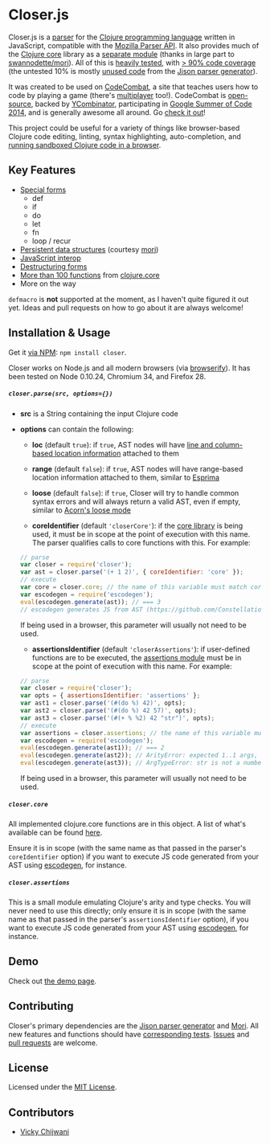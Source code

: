 Closer.js
=========

Closer.js is a [parser](src/grammar.y) for the [Clojure programming language](http://clojure.org/) written in JavaScript, compatible with the [Mozilla Parser API](https://developer.mozilla.org/en-US/docs/SpiderMonkey/Parser_API). It also provides much of the [Clojure core](http://clojuredocs.org/quickref/clojure%20core) library as a [separate module](src/closer-core.coffee) (thanks in large part to [swannodette/mori](http://swannodette.github.io/mori/)). All of this is [heavily tested](http://vickychijwani.github.io/closer.js/spec_runner.html), with [> 90% code coverage](http://vickychijwani.github.io/closer.js/coverage/src/index.html) (the untested 10% is mostly [unused code](http://vickychijwani.github.io/closer.js/coverage/src/parser.js.html) from the [Jison parser generator](http://zaach.github.io/jison/)).

It was created to be used on [CodeCombat](http://codecombat.com), a site that teaches users how to code by playing a game (there's [multiplayer](http://blog.codecombat.com/multiplayer-programming-tournament) too!). CodeCombat is [open-source](https://github.com/codecombat/codecombat), backed by [YCombinator](http://blog.codecombat.com/codecombat-in-y-combinator), participating in [Google Summer of Code 2014](https://www.google-melange.com/gsoc/org2/google/gsoc2014/codecombat), and is generally awesome all around. Go [check it out](http://codecombat.com)!

This project could be useful for a variety of things like browser-based Clojure code editing, linting, syntax highlighting, auto-completion, and [running sandboxed Clojure code in a browser](https://github.com/codecombat/aether).


Key Features
------------

 - [Special forms](http://vickychijwani.github.io/closer.js/spec_runner.html?spec=Closer%20parser)
   - def
   - if
   - do
   - let
   - fn
   - loop / recur
 - [Persistent data structures](http://vickychijwani.github.io/closer.js/spec_runner.html?spec=Closer%20parser) (courtesy [mori](http://swannodette.github.io/mori/))
 - [JavaScript interop](http://vickychijwani.github.io/closer.js/spec_runner.html?spec=Closer%20parser%20JavaScript%20interop)
 - [Destructuring forms](http://vickychijwani.github.io/closer.js/spec_runner.html?spec=Closer%20parser%20Destructuring%20forms)
 - [More than 100 functions](http://vickychijwani.github.io/closer.js/spec_runner.html?spec=Closer%20core%20library) from [clojure.core](http://jafingerhut.github.io/cheatsheet-clj-1.3/cheatsheet-use-title-attribute-cdocs-summary.html)
 - More on the way

`defmacro` is __not__ supported at the moment, as I haven't quite figured it out yet. Ideas and pull requests on how to go about it are always welcome!


Installation & Usage
--------------------

Get it [via NPM](http://npm.im/closer): `npm install closer`.

Closer works on Node.js and all modern browsers (via [browserify](http://browserify.org/)). It has been tested on Node 0.10.24, Chromium 34, and Firefox 28.


##### `closer.parse(src, options={})`

 - __src__ is a String containing the input Clojure code

 - __options__ can contain the following:

   - __loc__ (default `true`): if `true`, AST nodes will have [line and column-based location information](https://developer.mozilla.org/en-US/docs/Mozilla/Projects/SpiderMonkey/Parser_API#Node_objects) attached to them

   - __range__ (default `false`): if `true`, AST nodes will have range-based location information attached to them, similar to [Esprima](http://esprima.org/doc/index.html#usage)

   - __loose__ (default `false`): if `true`, Closer will try to handle common syntax errors and will always return a valid AST, even if empty, similar to [Acorn's loose mode](https://github.com/marijnh/acorn#acorn_loosejs)

   - __coreIdentifier__ (default `'closerCore'`): if the [core library](src/closer-core.coffee) is being used, it must be in scope at the point of execution with this name. The parser qualifies calls to core functions with this. For example:
   ```js
   // parse
   var closer = require('closer');
   var ast = closer.parse('(+ 1 2)', { coreIdentifier: 'core' });
   // execute
   var core = closer.core; // the name of this variable must match coreIdentifier
   var escodegen = require('escodegen');
   eval(escodegen.generate(ast)); // === 3
   // escodegen generates JS from AST (https://github.com/Constellation/escodegen)
   ```
   If being used in a browser, this parameter will usually not need to be used.

   - __assertionsIdentifier__ (default `'closerAssertions'`): if user-defined functions are to be executed, the [assertions module](src/assertions.coffee) must be in scope at the point of execution with this name. For example:
   ```js
   // parse
   var closer = require('closer');
   var opts = { assertionsIdentifier: 'assertions' };
   var ast1 = closer.parse('(#(do %) 42)', opts);
   var ast2 = closer.parse('(#(do %) 42 57)', opts);
   var ast3 = closer.parse('(#(+ % %2) 42 "str")', opts);
   // execute
   var assertions = closer.assertions; // the name of this variable must match assertionsIdentifier
   var escodegen = require('escodegen');
   eval(escodegen.generate(ast1)); // === 2
   eval(escodegen.generate(ast2)); // ArityError: expected 1..1 args, got 2
   eval(escodegen.generate(ast3)); // ArgTypeError: str is not a number
   ```
   If being used in a browser, this parameter will usually not need to be used.


##### `closer.core`

All implemented clojure.core functions are in this object. A list of what's available can be found [here](http://vickychijwani.github.io/closer.js/spec_runner.html?spec=Closer%20core%20library).

Ensure it is in scope (with the same name as that passed in the parser's `coreIdentifier` option) if you want to execute JS code generated from your AST using [escodegen](https://github.com/Constellation/escodegen), for instance.


##### `closer.assertions`

This is a small module emulating Clojure's arity and type checks. You will never need to use this directly; only ensure it is in scope (with the same name as that passed in the parser's `assertionsIdentifier` option), if you want to execute JS code generated from your AST using [escodegen](https://github.com/Constellation/escodegen), for instance.



Demo
----

Check out [the demo page](https://vickychijwani.github.io/closer.js).


Contributing
------------

Closer's primary dependencies are the [Jison parser generator](http://zaach.github.io/jison/) and [Mori](http://swannodette.github.io/mori/). All new features and functions should have [corresponding tests](spec/). [Issues](https://github.com/vickychijwani/closer.js/issues) and [pull requests](https://github.com/vickychijwani/closer.js/pulls) are welcome.


License
-------

Licensed under the [MIT License](LICENSE).


Contributors
------------
 - [Vicky Chijwani](http://github.com/vickychijwani)
